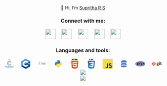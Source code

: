 <div align="center">

👋 Hi, I’m <a href="https://suprithars111.github.io">Supritha R S</a>

<!---
suprithars111/suprithars111 is a ✨ special ✨ repository because its `README.md` (this file) appears on your GitHub profile.
You can click the Preview link to take a look at your changes.
--->

### Connect with me:

<a href="https://www.facebook.com/supritha.rs.111"><img height="32" width="32" src="https://cdn.jsdelivr.net/npm/simple-icons@v4/icons/facebook.svg" /></a>
&nbsp;&nbsp;&nbsp;
<a href="https://www.instagram.com/supritha_r_s/"><img height="32" width="32" src="https://cdn.jsdelivr.net/npm/simple-icons@v4/icons/instagram.svg" /></a>
&nbsp;&nbsp;&nbsp;
<a href="https://www.linkedin.com/in/supritha-r-s/"><img height="32" width="32" src="https://cdn.jsdelivr.net/npm/simple-icons@v4/icons/linkedin.svg" /></a>
&nbsp;&nbsp;&nbsp;
<a href="https://twitter.com/supritha_r_s"><img height="32" width="32" src="https://cdn.jsdelivr.net/npm/simple-icons@v4/icons/twitter.svg" /></a>
&nbsp;&nbsp;&nbsp;
<a href="https://stackoverflow.com/users/13930462/supritha-r-s "><img height="32" width="32" src="https://cdn.jsdelivr.net/npm/simple-icons@v4/icons/stackoverflow.svg" /></a>

### Languages and tools:

<img height="32" width="32" src="https://raw.githubusercontent.com/github/explore/80688e429a7d4ef2fca1e82350fe8e3517d3494d/topics/c/c.png" />
&nbsp;&nbsp;&nbsp;
<img height="32" width="32" src="https://raw.githubusercontent.com/github/explore/80688e429a7d4ef2fca1e82350fe8e3517d3494d/topics/cpp/cpp.png" />
&nbsp;&nbsp;&nbsp;
<img  height="32" width="32" src="https://raw.githubusercontent.com/github/explore/80688e429a7d4ef2fca1e82350fe8e3517d3494d/topics/java/java.png" />
&nbsp;&nbsp;&nbsp;
<img height="32" width="32" src="https://raw.githubusercontent.com/github/explore/80688e429a7d4ef2fca1e82350fe8e3517d3494d/topics/python/python.png" />
&nbsp;&nbsp;&nbsp;
<img height="32" width="32" src="https://raw.githubusercontent.com/github/explore/80688e429a7d4ef2fca1e82350fe8e3517d3494d/topics/html/html.png" />
&nbsp;&nbsp;&nbsp;
<img height="32" width="32" src="https://raw.githubusercontent.com/github/explore/80688e429a7d4ef2fca1e82350fe8e3517d3494d/topics/css/css.png" />
&nbsp;&nbsp;&nbsp;
<img height="32" width="32" src="https://raw.githubusercontent.com/github/explore/80688e429a7d4ef2fca1e82350fe8e3517d3494d/topics/javascript/javascript.png"/>
&nbsp;&nbsp;&nbsp;
<img height="32" width="32" src="https://raw.githubusercontent.com/github/explore/80688e429a7d4ef2fca1e82350fe8e3517d3494d/topics/sql/sql.png" />
&nbsp;&nbsp;&nbsp;
<img height="32" width="32" src="https://raw.githubusercontent.com/github/explore/ccc16358ac4530c6a69b1b80c7223cd2744dea83/topics/php/php.png"/>
&nbsp;&nbsp;&nbsp;
<img height="32" width="32" src="https://raw.githubusercontent.com/github/explore/80688e429a7d4ef2fca1e82350fe8e3517d3494d/topics/git/git.png"/>

<br />

<img src="https://github-readme-stats.vercel.app/api?username=suprithars111&show_icons=true&include_all_commits=true&count_private=true">

<br />

<img src="https://github-readme-stats.vercel.app/api/top-langs/?username=suprithars111&layout=compact">

</div>
